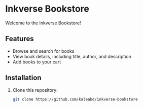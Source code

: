 # Inkverse Bookstore

Welcome to the Inkverse Bookstore!

## Features

- Browse and search for books
- View book details, including title, author, and description
- Add books to your cart

## Installation

1. Clone this repository:

   ```bash
   git clone https://github.com/kaleabd/inkverse-bookstore
   ```
